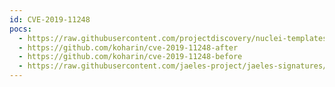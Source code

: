 ```yaml
---
id: CVE-2019-11248
pocs:
  - https://raw.githubusercontent.com/projectdiscovery/nuclei-templates/master/cves/CVE-2019-11248.yaml
  - https://github.com/koharin/cve-2019-11248-after
  - https://github.com/koharin/cve-2019-11248-before
  - https://raw.githubusercontent.com/jaeles-project/jaeles-signatures/master/cves/kubelet-pprof-exposed-cve-2019-11248.yaml
---
```

